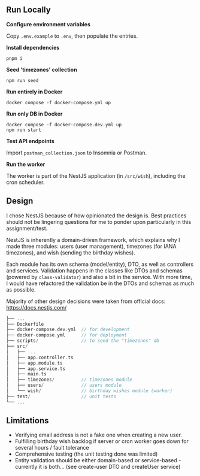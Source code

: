 ## Run Locally

**Configure environment variables**

Copy `.env.example` to `.env`, then populate the entries.

**Install dependencies**
```
pnpm i
```

**Seed 'timezones' collection**
```
npm run seed
```

**Run entirely in Docker**
```
docker compose -f docker-compose.yml up
```

**Run only DB in Docker**
```
docker compose -f docker-compose.dev.yml up
npm run start
```

**Test API endpoints**

Import `postman_collection.json` to Insomnia or Postman.

**Run the worker**

The worker is part of the NestJS application (in `/src/wish`), 
including the cron scheduler.

## Design

I chose NestJS because of how opinionated the design is. Best practices should not be
lingering questions for me to ponder upon particularly in this assignment/test.

NestJS is inherently a domain-driven framework, which explains why
I made three modules: users (user management), timezones (for IANA timezones), 
and wish (sending the birthday wishes).

Each module has its own schema (model/entity), DTO, as well as controllers and services. 
Validation happens in the classes like DTOs and schemas (powered by `class-validator`) and also a bit in the service.
With more time, I would have refactored the validation be in the DTOs and schemas as much as possible.

Majority of other design decisions were taken from official docs: https://docs.nestjs.com/

```go
├── ...
├── Dockerfile
├── docker-compose.dev.yml  // for development
├── docker-compose.yml      // for deployment
├── scripts/                // to seed the "timezones" db
├── src/
│   ├── ...
│   ├── app.controller.ts
│   ├── app.module.ts
│   ├── app.service.ts
│   ├── main.ts
│   ├── timezones/          // timezones module
│   ├── users/              // users module
│   └── wish/               // birthday wishes module (worker)
├── test/                   // unit tests
└── ...
```

## Limitations

- Verifying email address is not a fake one when creating a new user.
- Fulfilling birthday wish backlog if server or cron worker goes down for several hours / fault tolerance
- Comprehensive testing (the unit testing done was limited)
- Entity validation should be either domain-based or service-based - currently it is both... (see create-user DTO and createUser service)